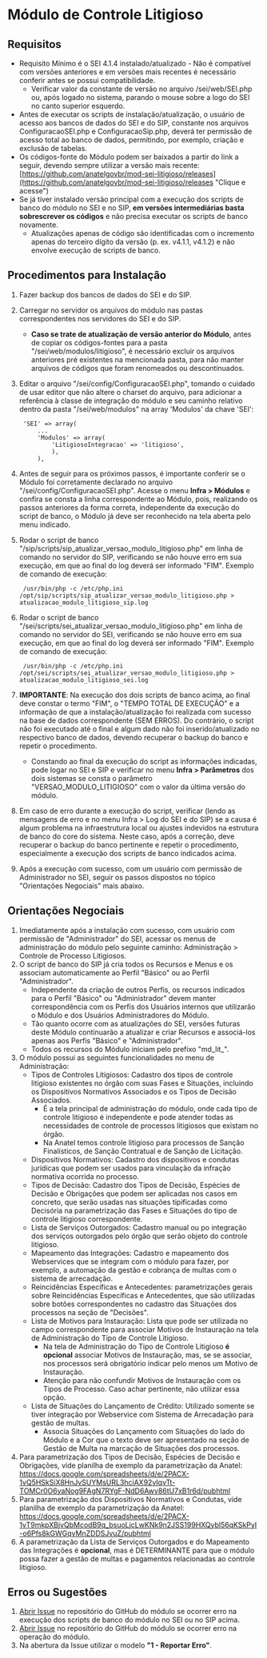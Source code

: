 # Módulo de Controle Litigioso

## Requisitos
- Requisito Mínimo é o SEI 4.1.4 instalado/atualizado - Não é compatível com versões anteriores e em versões mais recentes é necessário conferir antes se possui compatibilidade.
   - Verificar valor da constante de versão no arquivo /sei/web/SEI.php ou, após logado no sistema, parando o mouse sobre a logo do SEI no canto superior esquerdo.
- Antes de executar os scripts de instalação/atualização, o usuário de acesso aos bancos de dados do SEI e do SIP, constante nos arquivos ConfiguracaoSEI.php e ConfiguracaoSip.php, deverá ter permissão de acesso total ao banco de dados, permitindo, por exemplo, criação e exclusão de tabelas.
- Os códigos-fonte do Módulo podem ser baixados a partir do link a seguir, devendo sempre utilizar a versão mais recente: [https://github.com/anatelgovbr/mod-sei-litigioso/releases](https://github.com/anatelgovbr/mod-sei-litigioso/releases "Clique e acesse")
- Se já tiver instalado versão principal com a execução dos scripts de banco do módulo no SEI e no SIP, **em versões intermediárias basta sobrescrever os códigos** e não precisa executar os scripts de banco novamente.
   - Atualizações apenas de código são identificadas com o incremento apenas do terceiro dígito da versão (p. ex. v4.1.1, v4.1.2) e não envolve execução de scripts de banco.

## Procedimentos para Instalação
1. Fazer backup dos bancos de dados do SEI e do SIP.
2. Carregar no servidor os arquivos do módulo nas pastas correspondentes nos servidores do SEI e do SIP.
   - **Caso se trate de atualização de versão anterior do Módulo**, antes de copiar os códigos-fontes para a pasta "/sei/web/modulos/litigioso", é necessário excluir os arquivos anteriores pré existentes na mencionada pasta, para não manter arquivos de códigos que foram renomeados ou descontinuados.
3. Editar o arquivo "/sei/config/ConfiguracaoSEI.php", tomando o cuidado de usar editor que não altere o charset do arquivo, para adicionar a referência à classe de integração do módulo e seu caminho relativo dentro da pasta "/sei/web/modulos" na array 'Modulos' da chave 'SEI':

		'SEI' => array(
			...
			'Modulos' => array(
				'LitigiosoIntegracao' => 'litigioso',
				),
			),

4. Antes de seguir para os próximos passos, é importante conferir se o Módulo foi corretamente declarado no arquivo "/sei/config/ConfiguracaoSEI.php". Acesse o menu **Infra > Módulos** e confira se consta a linha correspondente ao Módulo, pois, realizando os passos anteriores da forma correta, independente da execução do script de banco, o Módulo já deve ser reconhecido na tela aberta pelo menu indicado.
5. Rodar o script de banco "/sip/scripts/sip_atualizar_versao_modulo_litigioso.php" em linha de comando no servidor do SIP, verificando se não houve erro em sua execução, em que ao final do log deverá ser informado "FIM". Exemplo de comando de execução:

		/usr/bin/php -c /etc/php.ini /opt/sip/scripts/sip_atualizar_versao_modulo_litigioso.php > atualizacao_modulo_litigioso_sip.log

6. Rodar o script de banco "/sei/scripts/sei_atualizar_versao_modulo_litigioso.php" em linha de comando no servidor do SEI, verificando se não houve erro em sua execução, em que ao final do log deverá ser informado "FIM". Exemplo de comando de execução:

		/usr/bin/php -c /etc/php.ini /opt/sei/scripts/sei_atualizar_versao_modulo_litigioso.php > atualizacao_modulo_litigioso_sei.log

7. **IMPORTANTE**: Na execução dos dois scripts de banco acima, ao final deve constar o termo "FIM", o "TEMPO TOTAL DE EXECUÇÃO" e a informação de que a instalação/atualização foi realizada com sucesso na base de dados correspondente (SEM ERROS). Do contrário, o script não foi executado até o final e algum dado não foi inserido/atualizado no respectivo banco de dados, devendo recuperar o backup do banco e repetir o procedimento.
   - Constando ao final da execução do script as informações indicadas, pode logar no SEI e SIP e verificar no menu **Infra > Parâmetros** dos dois sistemas se consta o parâmetro "VERSAO_MODULO_LITIGIOSO" com o valor da última versão do módulo.
8. Em caso de erro durante a execução do script, verificar (lendo as mensagens de erro e no menu Infra > Log do SEI e do SIP) se a causa é algum problema na infraestrutura local ou ajustes indevidos na estrutura de banco do core do sistema. Neste caso, após a correção, deve recuperar o backup do banco pertinente e repetir o procedimento, especialmente a execução dos scripts de banco indicados acima.
9. Após a execução com sucesso, com um usuário com permissão de Administrador no SEI, seguir os passos dispostos no tópico "Orientações Negociais" mais abaixo.
	
## Orientações Negociais
1. Imediatamente após a instalação com sucesso, com usuário com permissão de "Administrador" do SEI, acessar os menus de administração do módulo pelo seguinte caminho: Administração > Controle de Processo Litigiosos.
2. O script de banco do SIP já cria todos os Recursos e Menus e os associam automaticamente ao Perfil "Básico" ou ao Perfil "Administrador".
	- Independente da criação de outros Perfis, os recursos indicados para o Perfil "Básico" ou "Administrador" devem manter correspondência com os Perfis dos Usuários internos que utilizarão o Módulo e dos Usuários Administradores do Módulo.
	- Tão quanto ocorre com as atualizações do SEI, versões futuras deste Módulo continuarão a atualizar e criar Recursos e associá-los apenas aos Perfis "Básico" e "Administrador".
	- Todos os recursos do Módulo iniciam pelo prefixo "md_lit_".
3. O módulo possui as seguintes funcionalidades no menu de Administração:
	- Tipos de Controles Litigiosos: Cadastro dos tipos de controle litigioso existentes no órgão com suas Fases e Situações, incluindo os Dispositivos Normativos Associados e os Tipos de Decisão Associados.
		- É a tela principal de administração do módulo, onde cada tipo de controle litigioso é independente e pode atender todas as necessidades de controle de processos litigiosos que existam no órgão.
		- Na Anatel temos controle litigioso para processos de Sanção Finalísticos, de Sanção Contratual e de Sanção de Licitação.
	- Dispositivos Normativos: Cadastro dos dispositivos e condutas jurídicas que podem ser usados para vinculação da infração normativa ocorrida no processo.
	- Tipos de Decisão: Cadastro dos Tipos de Decisão, Espécies de Decisão e Obrigações que podem ser aplicadas nos casos em concreto, que serão usadas nas situações tipificadas como Decisória na parametrização das Fases e Situações do tipo de controle litigioso correspondente.
	- Lista de Serviços Outorgados: Cadastro manual ou po integração dos serviços outorgados pelo órgão que serão objeto do controle litigioso.
	- Mapeamento das Integrações: Cadastro e mapeamento dos Webservices que se integram com o módulo para fazer, por exemplo, a automação da gestão e cobrança de multas com o sistema de arrecadação.
	- Reincidências Específicas e Antecedentes: parametrizações gerais sobre Reincidências Específicas e Antecedentes, que são utilizadas sobre botões correspondentes no cadastro das Situações dos processos na seção de "Decisões".
	- Lista de Motivos para Instauração: Lista que pode ser utilizada no campo correspondente para associar Motivos de Instauração na tela de Administração do Tipo de Controle Litigioso.
		- Na tela de Administração do Tipo de Controle Litigioso **é opcional** associar Motivos de Instauração, mas, se se associar, nos processos será obrigatório indicar pelo menos um Motivo de Instauração.
		- Atenção para não confundir Motivos de Instauração com os Tipos de Processo. Caso achar pertinente, não utilizar essa opção.
	- Lista de Situações do Lançamento de Crédito: Utilizado somente se tiver integração por Webservice com Sistema de Arrecadação para gestão de multas.
		- Associa Situações do Lançamento com Situações do lado do Módulo e a Cor que o texto deve ser apresentado na seção de Gestão de Multa na marcação de Situações dos processos.
4. Para parametrização dos Tipos de Decisão, Espécies de Decisão e Obrigações, vide planilha de exemplo da parametrização da Anatel: https://docs.google.com/spreadsheets/d/e/2PACX-1vQ5HSkSiX8HnJvSUYMsURL3hciAX92vIqvTt-TOMCr0O6yaNog9FAgN7RYgF-NdD6Awv86tU7xB1r6d/pubhtml
5. Para parametrização dos Dispositivos Normativos e Condutas, vide planilha de exemplo da parametrização da Anatel: https://docs.google.com/spreadsheets/d/e/2PACX-1vT9mkpXBjvQbMcodB9q_bsuoLjcLwKNk9n2JSS199HXQybl56qKSkPyI-o6Pfs8kGWGqvMnZDDSJvuZ/pubhtml
6. A parametrização da Lista de Serviços Outorgados e do Mapeamento das Integrações é **opcional**, mas é DETERMINANTE para que o módulo possa fazer a gestão de multas e pagamentos relacionadas ao controle litigioso.

## Erros ou Sugestões
1. [Abrir Issue](https://github.com/anatelgovbr/mod-sei-litigioso/issues) no repositório do GitHub do módulo se ocorrer erro na execução dos scripts de banco do módulo no SEI ou no SIP acima.
2. [Abrir Issue](https://github.com/anatelgovbr/mod-sei-litigioso/issues) no repositório do GitHub do módulo se ocorrer erro na operação do módulo.
3. Na abertura da Issue utilizar o modelo **"1 - Reportar Erro"**.
